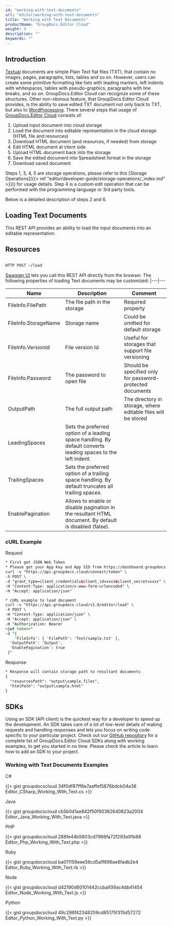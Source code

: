 ```yaml
---
id: "working-with-text-documents"
url: "editor/working-with-text-documents"
title: "Working with Text Documents"
productName: "GroupDocs.Editor Cloud"
weight: 4
description: ""
keywords: ""
---
```


## Introduction ##

[Textual](https://wiki.fileformat.com/word-processing/txt/) documents are simple Plain Text flat files (TXT), that contain no images, pages, paragraphs, lists, tables and so on. However, users can create some primitive formatting like lists with leading markers, left indents with whitespaces, tables with pseudo-graphics, paragraphs with line breaks, and so on. GroupDocs.Editor Cloud can recognize some of these structures. Other non-obvious feature, that GroupDocs.Editor Cloud provides, is the ability to save edited TXT document not only back to TXT, but also to [WordProcessing](https://wiki.fileformat.com/word-processing/). There several steps that usage of [GroupDocs.Editor Cloud](https://products.groupdocs.cloud/editor) consists of:

1. Upload input document into cloud storage
1. Load the document into editable representation in the cloud storage (HTML file and resources)
1. Download HTML document (and resources, if needed) from storage
1. Edit HTML document at client side
1. Upload HTML document back into the storage
1. Save the edited document into Spreadsheet format in the storage
1. Download saved document

Steps 1, 3, 4, 5 are storage operations, please refer to this [Storage Operations]({{< ref "editor/developer-guide/storage-operations/_index.md" >}})) for usage details. Step 4 is a custom edit operation that can be performed with the programming language or 3rd party tools.

Below is a detailed description of steps 2 and 6.

## Loading Text Documents ##

This REST API provides an ability to load the input documents into an editable representation.

## Resources ##

```html

HTTP POST ~/load

```

[Swagger UI](https://apireference.groupdocs.cloud/editor/#/Edit) lets you call this REST API directly from the browser. The following properties of loading Text documents may be customized:
|---|---

|Name|Description|Comment
|---|---|---
|FileInfo.FilePath|The file path in the storage|Required property
|FileInfo.StorageName|Storage name|Could be omitted for default storage
|FileInfo.VersionId|File version Id|Useful for storages that support file versioning
|FileInfo.Password|The password to open file|Should be specified only for password-protected documents
|OutputPath|The full output path|The directory in storage, where editable files will be stored
|LeadingSpaces|Sets the preferred option of a leading space handling. By default converts leading spaces to the left indent.
|TrailingSpaces|Sets the preferred option of a trailing space handling. By default truncates all trailing spaces.
|EnablePagination|Allows to enable or disable pagination in the resultant HTML document. By default is disabled (false).

### cURL Example ###

Request

```html
* First get JSON Web Token
* Please get your App Key and App SID from https://dashboard.groupdocs.cloud/#/apps. Kindly place App Key in "client_secret" and App SID in "client_id" argument.
curl -v "https://api.groupdocs.cloud/connect/token" \
-X POST \
-d "grant_type=client_credentials&client_id=xxxx&client_secret=xxxx" \
-H "Content-Type: application/x-www-form-urlencoded" \
-H "Accept: application/json"

* cURL example to load document
curl -v "https://api.groupdocs.cloud/v1.0/editor/load" \
-X POST \
-H "Content-Type: application/json" \
-H "Accept: application/json" \
-H "Authorization: Bearer
<jwt token>"
-d "{
    'FileInfo': { 'FilePath': 'Text/sample.txt' },
  'OutputPath': 'Output',
  'EnablePagination': true
 }"
```

Response

```html
* Response will contain storage path to resultant documents
{
  "resourcesPath": "output\sample.files",
  "htmlPath": "output\sample.html"
}
```

## SDKs ##

Using an SDK (API client) is the quickest way for a developer to speed up the development. An SDK takes care of a lot of low-level details of making requests and handling responses and lets you focus on writing code specific to your particular project. Check out our [GitHub repository](https://github.com/groupdocs-editor-cloud) for a complete list of GroupDocs.Editor Cloud SDKs along with working examples, to get you started in no time. Please check the article to learn how to add an SDK to your project.

### Working with Text Documents Examples ###

C#

{{< gist groupdocscloud 34f0df87ff6e7aaffef5876bdcb04a38 Editor_CSharp_Working_With_Text.cs >}}

Java

{{< gist groupdocscloud cb5b0d1ae842f50f90382640823a2004 Editor_Java_Working_With_Text.java >}}

PHP

{{< gist groupdocscloud 288fe44b5603cd7966fa72f293e91b88 Editor_Php_Working_With_Text.php >}}

Ruby

{{< gist groupdocscloud ba011159eee59cd5a1f696ae6fadb2e4 Editor_Ruby_Working_With_Text.rb >}}

Node

{{< gist groupdocscloud d42190d60101442ccba939ac4db41454 Editor_Node_Working_With_Text.js >}}

Python

{{< gist groupdocscloud 49c298f42348259cd85175f315d57272 Editor_Python_Working_With_Text.py >}}
